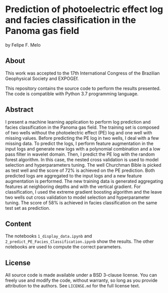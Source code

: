 # Prediction of photoelectric effect log and facies classification in the Panoma gas field

by
Felipe F. Melo 

## About

This work was accepted to the 17th International Congress of the Brazilian Geophysical Society and EXPOGEf.

This repository contains the source code to perform the results presented. The code is compatible with Python 3.7 programming language.

## Abstract

I present a machine learning application to perform log prediction and facies classification in the Panoma gas field. The training set is composed of two wells without the photoelectric effect (PE) log and one well with missing values. Before predicting the PE log in two wells, I deal with a few missing data. To predict the logs, I perform feature augmentation in the input logs and generate new logs with a polynomial combination and a low pass filter in wavelet domain. Then, I predict the PE log with the random forest algorithm. In this case, the nested cross validation is used to model selection and hyperparameters tuning. The well Churchman Bible is picked as test well and the score of 72% is achieved on the PE prediction. Both predicted logs are aggregated to the input logs and a new feature augmentation is performed. The new training data is generated aggregating features at neighboring depths and with the vertical gradient. For classification, I used the extreme gradient boosting algorithm and the leave two wells out cross validation to model selection and hyperparameter tuning. The score of 58% is achieved in facies classification on the same test set as prediction.

## Content

The notebooks `1_display_data.ipynb` and `2_predict_PE_Facies_Classification.ipynb` show the results. The other notebooks are used to compute the correct parameters. 

## License

All source code is made available under a BSD 3-clause license. You can freely
use and modify the code, without warranty, so long as you provide attribution
to the authors. See `LICENSE.md` for the full license text.
